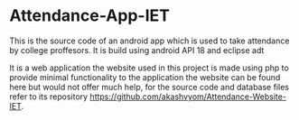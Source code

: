 # Attendance-App-IET
This is the source code of an android app which is used to take attendance by college proffesors.
It is build using android API 18 and eclipse adt

It is a web application the website used in this project is made using php to provide minimal functionality to the application the website can be found here but would not offer much help, for the source code and database files refer to its repository https://github.com/akashvyom/Attendance-Website-IET.
